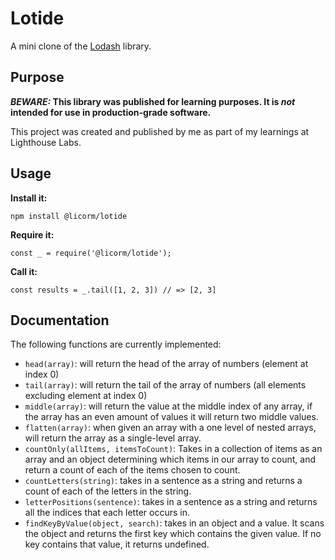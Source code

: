 # Lotide

A mini clone of the [Lodash](https://lodash.com) library.

## Purpose

**_BEWARE:_ This library was published for learning purposes. It is _not_ intended for use in production-grade software.**

This project was created and published by me as part of my learnings at Lighthouse Labs. 

## Usage

**Install it:**

`npm install @licorm/lotide`

**Require it:**

`const _ = require('@licorm/lotide');`

**Call it:**

`const results = _.tail([1, 2, 3]) // => [2, 3]`

## Documentation

The following functions are currently implemented:

* `head(array)`: will return the head of the array of numbers (element at index 0)
* `tail(array)`: will return the tail of the array of numbers (all elements excluding element at index 0)
* `middle(array)`: will return the value at the middle index of any array, if the array has an even amount of values it will return two middle values.
* `flatten(array)`: when given an array with a one level of nested arrays, will return the array as a single-level array.
* `countOnly(allItems, itemsToCount)`: Takes in a collection of items as an array and an object determining which items in our array to count, and return a count of each of the items chosen to count.
* `countLetters(string)`: takes in a sentence as a string and returns a count of each of the letters in the string.
* `letterPositions(sentence)`: takes in a sentence as a string and returns all the indices that each letter occurs in.
* `findKeyByValue(object, search)`: takes in an object and a value. It scans the object and returns the first key which contains the given value. If no key contains that value, it returns undefined.
